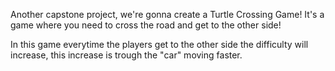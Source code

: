 Another capstone project, we're gonna create a Turtle Crossing Game! It's a game where you need to cross the road and get to the other side!

In this game everytime the players get to the other side the difficulty will increase, this increase is trough the "car" moving faster.